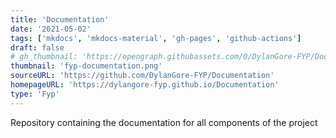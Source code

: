 ```yaml
---
title: 'Documentation'
date: '2021-05-02'
tags: ['mkdocs', 'mkdocs-material', 'gh-pages', 'github-actions']
draft: false
# gh_thumbnail: 'https://opengraph.githubassets.com/0/DylanGore-FYP/Documentation'
thumbnail: 'fyp-documentation.png'
sourceURL: 'https://github.com/DylanGore-FYP/Documentation'
homepageURL: 'https://dylangore-fyp.github.io/Documentation' 
type: 'Fyp'
---
```


Repository containing the documentation for all components of the project